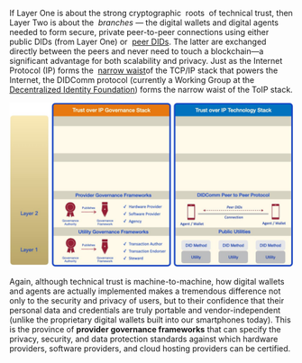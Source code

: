 If Layer One is about the strong cryptographic ​ roots ​ of technical trust, then Layer Two is
about the ​ *branches* —
the digital wallets and digital agents needed to form secure,
private peer-to-peer connections using either public DIDs (from Layer One) or ​ [peer
DIDs​](https://openssi.github.io/peer-did-method-spec/index.html). The latter are exchanged directly between the peers and never need to touch a
blockchain—a significant advantage for both scalability and privacy.
Just as the Internet Protocol (IP) forms the ​ [narrow waist](https://www.systemsapproach.org/blog/http-is-the-new-narrow-waist)​of the TCP/IP stack that
powers the Internet, the DIDComm protocol (currently a Working Group at the
[Decentralized Identity Foundation​](https://identity.foundation/)) forms the narrow waist of the ToIP stack.

![toip_layer2](images/toip_layer2.png)

Again, although technical trust is machine-to-machine, how digital wallets and agents
are actually implemented makes a tremendous difference not only to the security and
privacy of users, but to their confidence that their personal data and credentials are truly
portable and vendor-independent (unlike the proprietary digital wallets built into our
smartphones today). This is the province of ​**provider governance frameworks**​ that
can specify the privacy, security, and data protection standards against which hardware
providers, software providers, and cloud hosting providers can be certified.